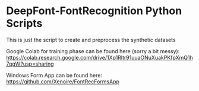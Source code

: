 # DeepFont-FontRecognition Python Scripts
This is just the script to create and preprocess the synthetic datasets

Google Colab for training phase can be found here (sorry a bit messy):
https://colab.research.google.com/drive/1Xp1Rltr91uuaONuXuakPKfpXmQ1h7qgW?usp=sharing

Windows Form App can be found here:
https://github.com/Xenoire/FontRecFormsApp
